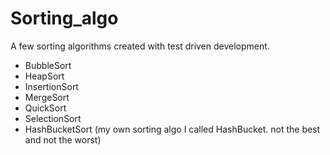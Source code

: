 # Sorting_algo
A few sorting algorithms created with test driven development.

- BubbleSort
- HeapSort
- InsertionSort
- MergeSort
- QuickSort
- SelectionSort
- HashBucketSort (my own sorting algo I called HashBucket. not the best and not the worst)




